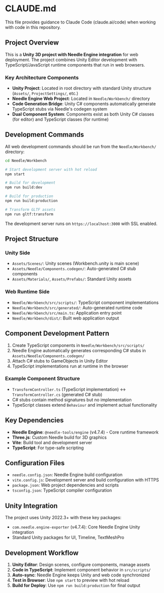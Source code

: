 # CLAUDE.md

This file provides guidance to Claude Code (claude.ai/code) when working with code in this repository.

## Project Overview

This is a **Unity 3D project with Needle Engine integration** for web deployment. The project combines Unity Editor development with TypeScript/JavaScript runtime components that run in web browsers.

### Key Architecture Components

- **Unity Project**: Located in root directory with standard Unity structure (`Assets/`, `ProjectSettings/`, etc.)
- **Needle Engine Web Project**: Located in `Needle/Workbench/` directory
- **Code Generation Bridge**: Unity C# components automatically generate TypeScript stubs via Needle's codegen system
- **Dual Component System**: Components exist as both Unity C# classes (for editor) and TypeScript classes (for runtime)

## Development Commands

All web development commands should be run from the `Needle/Workbench/` directory:

```bash
cd Needle/Workbench

# Start development server with hot reload
npm start

# Build for development
npm run build:dev

# Build for production
npm run build:production

# Transform GLTF assets
npm run gltf:transform
```

The development server runs on `https://localhost:3000` with SSL enabled.

## Project Structure

### Unity Side
- `Assets/Scenes/`: Unity scenes (Workbench.unity is main scene)
- `Assets/Needle/Components.codegen/`: Auto-generated C# stub components
- `Assets/Materials/`, `Assets/Prefabs/`: Standard Unity assets

### Web Runtime Side
- `Needle/Workbench/src/scripts/`: TypeScript component implementations
- `Needle/Workbench/src/generated/`: Auto-generated runtime code
- `Needle/Workbench/src/main.ts`: Application entry point
- `Needle/Workbench/dist/`: Built web application output

## Component Development Pattern

1. Create TypeScript components in `Needle/Workbench/src/scripts/`
2. Needle Engine automatically generates corresponding C# stubs in `Assets/Needle/Components.codegen/`
3. Attach C# stubs to GameObjects in Unity Editor
4. TypeScript implementations run at runtime in the browser

### Example Component Structure
- `TransformController.ts` (TypeScript implementation) ↔ `TransformController.cs` (generated C# stub)
- C# stubs contain method signatures but no implementation
- TypeScript classes extend `Behaviour` and implement actual functionality

## Key Dependencies

- **Needle Engine**: `@needle-tools/engine` (v4.7.4) - Core runtime framework
- **Three.js**: Custom Needle build for 3D graphics
- **Vite**: Build tool and development server
- **TypeScript**: For type-safe scripting

## Configuration Files

- `needle.config.json`: Needle Engine build configuration
- `vite.config.js`: Development server and build configuration with HTTPS
- `package.json`: Web project dependencies and scripts
- `tsconfig.json`: TypeScript compiler configuration

## Unity Integration

The project uses Unity 2022.3+ with these key packages:
- `com.needle.engine-exporter` (v4.7.4): Core Needle Engine Unity integration
- Standard Unity packages for UI, Timeline, TextMeshPro

## Development Workflow

1. **Unity Editor**: Design scenes, configure components, manage assets
2. **Code in TypeScript**: Implement component behavior in `src/scripts/`
3. **Auto-sync**: Needle Engine keeps Unity and web code synchronized
4. **Test in Browser**: Use `npm start` to preview with hot reload
5. **Build for Deploy**: Use `npm run build:production` for final output